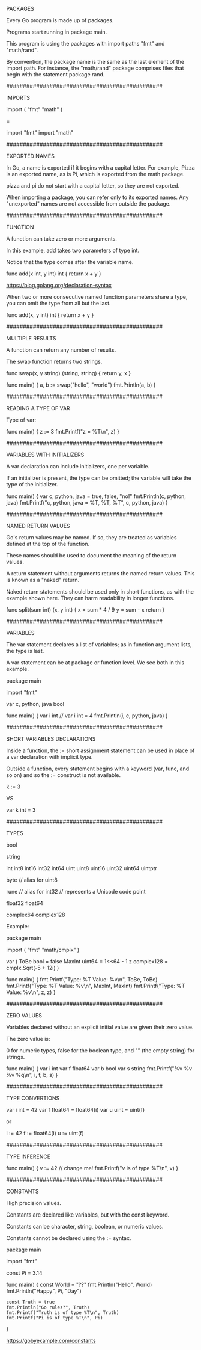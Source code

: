 PACKAGES

Every Go program is made up of packages.

Programs start running in package main.

This program is using the packages with import paths "fmt" and "math/rand".

By convention, the package name is the same as the last element of the import path. For instance, the "math/rand" package comprises files that begin with the statement package rand.

###############################################

IMPORTS

import (
	"fmt"
	"math"
)

=

import "fmt"
import "math"

###############################################

EXPORTED NAMES

In Go, a name is exported if it begins with a capital letter. For example, Pizza is an exported name, as is Pi, which is exported from the math package.

pizza and pi do not start with a capital letter, so they are not exported.

When importing a package, you can refer only to its exported names. Any "unexported" names are not accessible from outside the package.

###############################################

FUNCTION

A function can take zero or more arguments.

In this example, add takes two parameters of type int.

Notice that the type comes after the variable name.

func add(x int, y int) int {
	return x + y
}

https://blog.golang.org/declaration-syntax

When two or more consecutive named function parameters share a type, you can omit the type from all but the last.

func add(x, y int) int {
	return x + y
}

###############################################

MULTIPLE RESULTS

A function can return any number of results.

The swap function returns two strings.

func swap(x, y string) (string, string) {
	return y, x
}

func main() {
	a, b := swap("hello", "world")
	fmt.Println(a, b)
}

###############################################

READING A TYPE OF VAR

Type of var:

func main() {
	z := 3
	fmt.Printf("z = %T\n", z) 
}

###############################################

VARIABLES WITH INITIALIZERS

A var declaration can include initializers, one per variable.

If an initializer is present, the type can be omitted; the variable will take the type of the initializer.

func main() {
	var c, python, java = true, false, "no!"
	fmt.Println(c, python, java)
	fmt.Printf("c, python, java = %T, %T, %T", c, python, java)
}

###############################################

NAMED RETURN VALUES

Go's return values may be named. If so, they are treated as variables defined at the top of the function.

These names should be used to document the meaning of the return values.

A return statement without arguments returns the named return values. This is known as a "naked" return.

Naked return statements should be used only in short functions, as with the example shown here. They can harm readability in longer functions.

func split(sum int) (x, y int) {
	x = sum * 4 / 9
	y = sum - x
	return
}

###############################################

VARIABLES

The var statement declares a list of variables; as in function argument lists, the type is last.

A var statement can be at package or function level. We see both in this example.

package main

import "fmt"

var c, python, java bool

func main() {
	var i int
//	var i int = 4
	fmt.Println(i, c, python, java)
}

###############################################

SHORT VARIABLES DECLARATIONS

Inside a function, the := short assignment statement can be used in place of a var declaration with implicit type.

Outside a function, every statement begins with a keyword (var, func, and so on) and so the := construct is not available.

k := 3

VS

var k int = 3

###############################################

TYPES

bool

string

int  int8  int16  int32  int64
uint uint8 uint16 uint32 uint64 uintptr

byte // alias for uint8

rune // alias for int32
     // represents a Unicode code point

float32 float64

complex64 complex128

Example:

package main

import (
	"fmt"
	"math/cmplx"
)

var (
	ToBe   bool       = false
	MaxInt uint64     = 1<<64 - 1
	z      complex128 = cmplx.Sqrt(-5 + 12i)
)

func main() {
	fmt.Printf("Type: %T Value: %v\n", ToBe, ToBe)
	fmt.Printf("Type: %T Value: %v\n", MaxInt, MaxInt)
	fmt.Printf("Type: %T Value: %v\n", z, z)
}

###############################################

ZERO VALUES

Variables declared without an explicit initial value are given their zero value.

The zero value is:

0 for numeric types,
false for the boolean type, and
"" (the empty string) for strings.

func main() {
	var i int
	var f float64
	var b bool
	var s string
	fmt.Printf("%v %v %v %q\n", i, f, b, s)
}

###############################################

TYPE CONVERTIONS

var i int = 42
var f float64 = float64(i)
var u uint = uint(f)

or

i := 42
f := float64(i)
u := uint(f)

###############################################

TYPE INFERENCE

func main() {
	v := 42 // change me!
	fmt.Printf("v is of type %T\n", v)
}

###############################################

CONSTANTS

High precision values.

Constants are declared like variables, but with the const keyword.

Constants can be character, string, boolean, or numeric values.

Constants cannot be declared using the := syntax.

package main

import "fmt"

const Pi = 3.14

func main() {
	const World = "??"
	fmt.Println("Hello", World)
	fmt.Println("Happy", Pi, "Day")

	const Truth = true
	fmt.Println("Go rules?", Truth)
	fmt.Printf("Truth is of type %T\n", Truth)
	fmt.Printf("Pi is of type %T\n", Pi)
}

https://gobyexample.com/constants
